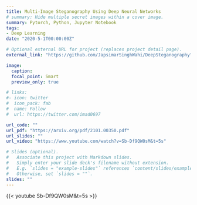 ```yaml
---
title: Multi-Image Steganography Using Deep Neural Networks
# summary: Hide multiple secret images within a cover image.
summary: Pytorch, Python, Jupyter Notebook
tags:
- Deep Learning
date: "2020-5-1T00:00:00Z"

# Optional external URL for project (replaces project detail page).
external_link: "https://github.com/JapsimarSinghWahi/DeepSteganography"

image:
  caption: 
  focal_point: Smart
  preview_only: true

# links:
#- icon: twitter
#  icon_pack: fab
#  name: Follow
#  url: https://twitter.com/imad0697

url_code: ""
url_pdf: "https://arxiv.org/pdf/2101.00350.pdf"
url_slides: ""
url_video: "https://www.youtube.com/watch?v=Sb-Df9QW0sM&t=5s"

# Slides (optional).
#   Associate this project with Markdown slides.
#   Simply enter your slide deck's filename without extension.
#   E.g. `slides = "example-slides"` references `content/slides/example-slides.md`.
#   Otherwise, set `slides = ""`.
slides: ""
---
```


{{< youtube Sb-Df9QW0sM&t=5s >}}


